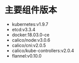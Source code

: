 # 主要组件版本

+ kubernetes:v1.9.7
+ etcd:v3.3.4
+ docker:18.03.0-ce
+ calico/node:v3.0.6
+ calico/cni:v2.0.5
+ calico/kube-controllers:v2.0.4
+ flannel:v0.10.0
